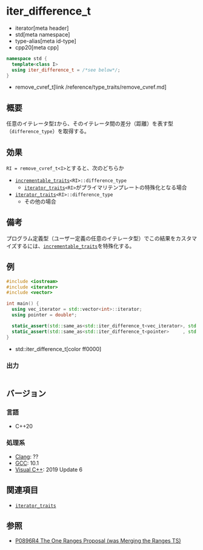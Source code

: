 # iter_difference_t
* iterator[meta header]
* std[meta namespace]
* type-alias[meta id-type]
* cpp20[meta cpp]

```cpp
namespace std {
  template<class I>
  using iter_difference_t = /*see below*/;
}
```
* remove_cvref_t[link /reference/type_traits/remove_cvref.md]

## 概要

任意のイテレータ型`I`から、そのイテレータ間の差分（距離）を表す型（`difference_type`）を取得する。

## 効果

`RI = remove_cvref_t<I>`とすると、次のどちらか

- [`incrementable_traits`](iterator/incrementable_traits.md.nolink)`<RI>::difference_type`
    - [`iterator_traits`](iterator/iterator_traits.md)`<RI>`がプライマリテンプレートの特殊化となる場合
- [`iterator_traits`](iterator/iterator_traits.md)`<RI>::difference_type`
    - その他の場合

## 備考

プログラム定義型（ユーザー定義の任意のイテレータ型）でこの結果をカスタマイズするには、[`incrementable_traits`](iterator/incrementable_traits.md.nolink)を特殊化する。

## 例
```cpp example
#include <iostream>
#include <iterator>
#include <vector>

int main() {
  using vec_iterator = std::vector<int>::iterator;
  using pointer = double*;

  static_assert(std::same_as<std::iter_difference_t<vec_iterator>, std::ptrdiff_t>);
  static_assert(std::same_as<std::iter_difference_t<pointer>     , std::ptrdiff_t>);
}
```
* std::iter_difference_t[color ff0000]

### 出力
```
```

## バージョン
### 言語
- C++20

### 処理系
- [Clang](/implementation.md#clang): ??
- [GCC](/implementation.md#gcc): 10.1
- [Visual C++](/implementation.md#visual_cpp): 2019 Update 6

## 関連項目

- [`iterator_traits`](iterator/iterator_traits.md)

## 参照

- [P0896R4 The One Ranges Proposal (was Merging the Ranges TS)](http://www.open-std.org/jtc1/sc22/wg21/docs/papers/2018/p0896r4.pdf)